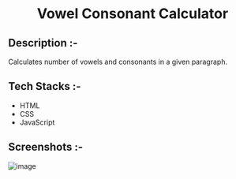 # <p align="center">Vowel Consonant Calculator</p>

## Description :-

Calculates number of vowels and consonants in a given paragraph.

## Tech Stacks :-

- HTML
- CSS
- JavaScript

## Screenshots :-

![image](https://github.com/Rakesh9100/CalcDiverse/assets/73993775/13e811ac-301e-4465-aac1-e8afb16294d1)
